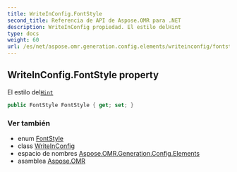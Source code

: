 ```yaml
---
title: WriteInConfig.FontStyle
second_title: Referencia de API de Aspose.OMR para .NET
description: WriteInConfig propiedad. El estilo delHint
type: docs
weight: 60
url: /es/net/aspose.omr.generation.config.elements/writeinconfig/fontstyle/
---
```

## WriteInConfig.FontStyle property

El estilo del[`Hint`](../hint/)

```csharp
public FontStyle FontStyle { get; set; }
```

### Ver también

* enum [FontStyle](../../../aspose.omr.generation/fontstyle/)
* class [WriteInConfig](../)
* espacio de nombres [Aspose.OMR.Generation.Config.Elements](../../writeinconfig/)
* asamblea [Aspose.OMR](../../../)


